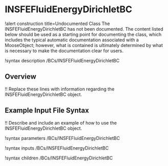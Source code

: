 # INSFEFluidEnergyDirichletBC

!alert construction title=Undocumented Class
The INSFEFluidEnergyDirichletBC has not been documented. The content listed below should be used as a starting point for
documenting the class, which includes the typical automatic documentation associated with a
MooseObject; however, what is contained is ultimately determined by what is necessary to make the
documentation clear for users.

!syntax description /BCs/INSFEFluidEnergyDirichletBC

## Overview

!! Replace these lines with information regarding the INSFEFluidEnergyDirichletBC object.

## Example Input File Syntax

!! Describe and include an example of how to use the INSFEFluidEnergyDirichletBC object.

!syntax parameters /BCs/INSFEFluidEnergyDirichletBC

!syntax inputs /BCs/INSFEFluidEnergyDirichletBC

!syntax children /BCs/INSFEFluidEnergyDirichletBC
